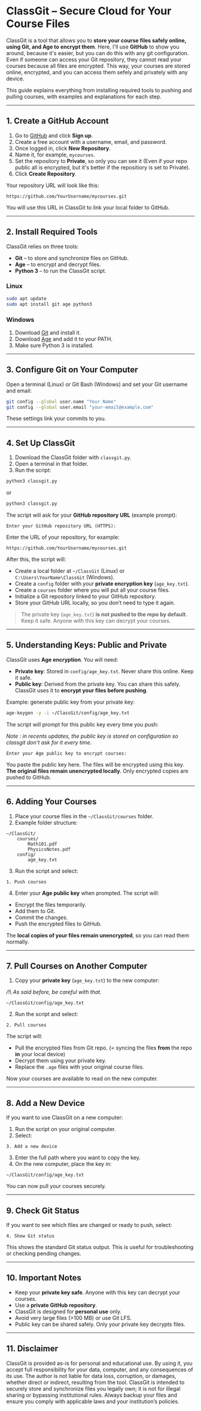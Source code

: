 # ClassGit – Secure Cloud for Your Course Files

ClassGit is a tool that allows you to **store your course files safely online, using Git, and Age to encrypt them**. Here, I'll use **GitHub** to show you around, because it's easier, but you can do this with any git configuration. Even if someone can access your Git repository, they cannot read your courses because all files are encrypted. This way, your courses are stored online, encrypted, and you can access them sefely and privately with any device.

This guide explains everything from installing required tools to pushing and pulling courses, with examples and explanations for each step.

---

## 1. Create a GitHub Account

1. Go to [GitHub](https://github.com/) and click **Sign up**.
2. Create a free account with a username, email, and password.
3. Once logged in, click **New Repository**.
4. Name it, for example, `mycourses`.
5. Set the repository to **Private**, so only you can see it (Even if your repo public all is encrypted, but it's better if the repositiory is set to Private).
6. Click **Create Repository**.

Your repository URL will look like this:

```
https://github.com/YourUsername/mycourses.git
```

You will use this URL in ClassGit to link your local folder to GitHub.

---

## 2. Install Required Tools

ClassGit relies on three tools:

* **Git** – to store and synchronize files on GitHub.
* **Age** – to encrypt and decrypt files.
* **Python 3** – to run the ClassGit script.

### Linux

```bash
sudo apt update
sudo apt install git age python3
```

### Windows

1. Download [Git](https://git-scm.com/downloads) and install it.
2. Download [Age](https://age-encryption.org/) and add it to your PATH.
3. Make sure Python 3 is installed.

---

## 3. Configure Git on Your Computer

Open a terminal (Linux) or Git Bash (Windows) and set your Git username and email:

```bash
git config --global user.name "Your Name"
git config --global user.email "your-email@example.com"
```

These settings link your commits to you.

---

## 4. Set Up ClassGit

1. Download the ClassGit folder with `classgit.py`.
2. Open a terminal in that folder.
3. Run the script:

```bash
python3 classgit.py
```

or

```bash
python3 classgit.py
```

The script will ask for your **GitHub repository URL** (example prompt):

```
Enter your GitHub repository URL (HTTPS):
```

Enter the URL of your repository, for example:

```
https://github.com/YourUsername/mycourses.git
```

After this, the script will:

* Create a local folder at `~/ClassGit` (Linux) or `C:\Users\YourName\ClassGit` (Windows).
* Create a `config` folder with your **private encryption key** (`age_key.txt`).
* Create a `courses` folder where you will put all your course files.
* Initialize a Git repository linked to your GitHub repository.
* Store your GitHub URL locally, so you don’t need to type it again.

> The private key (`age_key.txt`) **is not pushed to the repo by default**. Keep it safe. Anyone with this key can decrypt your courses.

---

## 5. Understanding Keys: Public and Private

ClassGit uses **Age encryption**. You will need:

* **Private key**: Stored in `config/age_key.txt`. Never share this online. Keep it safe.
* **Public key**: Derived from the private key. You can share this safely. ClassGit uses it to **encrypt your files before pushing**.

Example: generate public key from your private key:

```bash
age-keygen -y -i ~/ClassGit/config/age_key.txt
```

The script will prompt for this public key every time you push:

*Note : in recents updates, the public key is stored on configuration so classgit don't ask for it every time.*

```
Enter your Age public key to encrypt courses:
```

You paste the public key here. The files will be encrypted using this key. **The original files remain unencrypted locally**. Only encrypted copies are pushed to GitHub.

---

## 6. Adding Your Courses

1. Place your course files in the `~/ClassGit/courses` folder.
2. Example folder structure:

```
~/ClassGit/
    courses/
        Math101.pdf
        PhysicsNotes.pdf
    config/
        age_key.txt
```

3. Run the script and select:

```
1. Push courses
```

4. Enter your **Age public key** when prompted. The script will:

* Encrypt the files temporarily.
* Add them to Git.
* Commit the changes.
* Push the encrypted files to GitHub.

The **local copies of your files remain unencrypted**, so you can read them normally.

---

## 7. Pull Courses on Another Computer

1. Copy your **private key** (`age_key.txt`) to the new computer:

*/!\ As said before, be careful with that.*

```
~/ClassGit/config/age_key.txt
```

2. Run the script and select:

```
2. Pull courses
```

The script will:

* Pull the encrypted files from Git repo. (= syncing the files **from** the repo **in** your local device)
* Decrypt them using your private key.
* Replace the `.age` files with your original course files.

Now your courses are available to read on the new computer.

---

## 8. Add a New Device

If you want to use ClassGit on a new computer:

1. Run the script on your original computer.
2. Select:

```
3. Add a new device
```

3. Enter the full path where you want to copy the key.
4. On the new computer, place the key in:

```
~/ClassGit/config/age_key.txt
```

You can now pull your courses securely.

---

## 9. Check Git Status

If you want to see which files are changed or ready to push, select:

```
4. Show Git status
```

This shows the standard Git status output. This is useful for troubleshooting or checking pending changes.

---

## 10. Important Notes

* Keep your **private key safe**. Anyone with this key can decrypt your courses.
* Use a **private GitHub repository**.
* ClassGit is designed for **personal use** only.
* Avoid very large files (>100 MB) or use Git LFS.
* Public key can be shared safely. Only your private key decrypts files.

---

## 11. Disclaimer

ClassGit is provided as-is for personal and educational use. By using it, you accept full responsibility for your data, computer, and any consequences of its use. The author is not liable for data loss, corruption, or damages, whether direct or indirect, resulting from the tool. ClassGit is intended to securely store and synchronize files you legally own; it is not for illegal sharing or bypassing institutional rules. Always backup your files and ensure you comply with applicable laws and your institution’s policies.